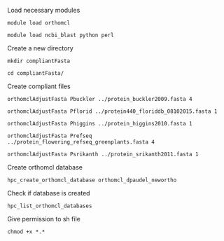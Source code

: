  Load necessary modules
 
 ```module load orthomcl```
 
 ```module load ncbi_blast python perl```
 
 Create a new directory
 
 ```mkdir compliantFasta```
 
 ```cd compliantFasta/ ```
 
 Create compliant files
 
```orthomclAdjustFasta Pbuckler ../protein_buckler2009.fasta 4```
 
```orthomclAdjustFasta Pflorid ../protein440_floriddb_08102015.fasta 1```
 
```orthomclAdjustFasta Phiggins ../protein_higgins2010.fasta 1```
 
```orthomclAdjustFasta Prefseq ../protein_flowering_refseq_greenplants.fasta 4```
 
``` orthomclAdjustFasta Psrikanth ../protein_srikanth2011.fasta 1 ```
 
Create orthomcl database

```hpc_create_orthomcl_database orthomcl_dpaudel_newortho```

Check if database is created

```hpc_list_orthomcl_databases```

Give permission to sh file

```chmod +x *.*```
